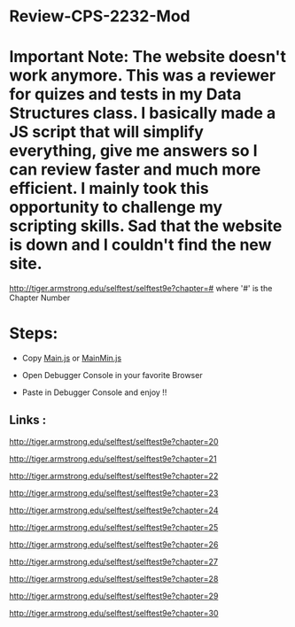 ﻿# Review-CPS-2232-Mod
 # Important Note: The website doesn't work anymore. This was a reviewer for quizes and tests in my Data Structures class. I basically made a JS script that will simplify everything, give me answers so I can review faster and much more efficient. I mainly took this opportunity to challenge my scripting skills. Sad that the website is down and I couldn't find the new site.

http://tiger.armstrong.edu/selftest/selftest9e?chapter=# where '#' is the Chapter Number

# Steps:

- Copy [Main.js](https://github.com/aldwinrodriguez/Review-CPS-2232-Mod/blob/master/Main.js) or [MainMin.js](https://github.com/aldwinrodriguez/Review-CPS-2232-Mod/blob/master/MainMin.js)

- Open Debugger Console in your favorite Browser

- Paste in Debugger Console and enjoy !!

## Links :

http://tiger.armstrong.edu/selftest/selftest9e?chapter=20

http://tiger.armstrong.edu/selftest/selftest9e?chapter=21

http://tiger.armstrong.edu/selftest/selftest9e?chapter=22

http://tiger.armstrong.edu/selftest/selftest9e?chapter=23

http://tiger.armstrong.edu/selftest/selftest9e?chapter=24

http://tiger.armstrong.edu/selftest/selftest9e?chapter=25

http://tiger.armstrong.edu/selftest/selftest9e?chapter=26

http://tiger.armstrong.edu/selftest/selftest9e?chapter=27

http://tiger.armstrong.edu/selftest/selftest9e?chapter=28

http://tiger.armstrong.edu/selftest/selftest9e?chapter=29

http://tiger.armstrong.edu/selftest/selftest9e?chapter=30

